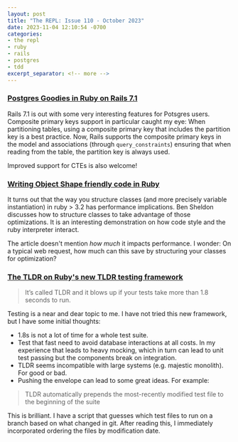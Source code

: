 ```yaml
---
layout: post
title: "The REPL: Issue 110 - October 2023"
date: 2023-11-04 12:10:54 -0700
categories:
- the repl
- ruby
- rails
- postgres
- tdd
excerpt_separator: <!-- more -->
---
```


### [Postgres Goodies in Ruby on Rails 7.1](https://www.crunchydata.com/blog/postgres-goodies-in-ruby-on-rails-7-1)

Rails 7.1 is out with some very interesting features for Potsgres users. Composite primary keys support in particular caught my eye: When partitioning tables, using a composite primary key that includes the partition key is a best practice. Now, Rails supports the composite primary keys in the model and associations (through `query_constraints`) ensuring that when reading from the table, the partition key is always used.

Improved support for CTEs is also welcome!

### [Writing Object Shape friendly code in Ruby](https://island94.org/2023/10/writing-object-shape-friendly-code-in-ruby)

It turns out that the way you structure classes (and more precisely variable instantiation) in ruby > 3.2 has performance implications. Ben Sheldon discusses how to structure classes to take advantage of those optimizations. It is an interesting demonstration on how code style and the ruby interpreter interact.

The article doesn't mention *how much* it impacts performance. I wonder: On a typical web request, how much can this save by structuring your classes for optimization?

### [The TLDR on Ruby's new TLDR testing framework](https://blog.testdouble.com/posts/2023-10-03-introducing-the-tldr-ruby-test-framework/)

> It’s called TLDR and it blows up if your tests take more than 1.8 seconds to run.

Testing is a near and dear topic to me. I have not tried this new framework, but I have some initial thoughts:
- 1.8s is not a lot of time for a whole test suite.
- Test that fast need to avoid database interactions at all costs. In my experience that leads to heavy mocking, which in turn can lead to unit test passing but the components break on integration.
- TLDR seems incompatible with large systems (e.g. majestic monolith). For good or bad.
- Pushing the envelope can lead to some great ideas. For example:

> TLDR automatically prepends the most-recently modified test file to the beginning of the suite

This is brilliant. I have a script that guesses which test files to run on a branch based on what changed in git. After reading this, I immediately incorporated ordering the files by modification date.
